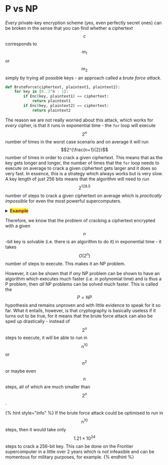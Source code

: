 # P vs NP

_Every_ private-key encryption scheme (yes, even perfectly secret ones) can be broken in the sense that you can find whether a ciphertext $$c$$ corresponds to $$m_1$$ or $$m_2$$ simply by trying all possible keys - an approach called a _brute force attack_.

```python
def BruteForce(ciphertext, plaintext1, plaintext2):
	for key in [0..2^n - 1]:
		if Enc(key, plaintext1) == ciphertext:
			return plaintext1
		if Enc(key, plaintext2) == ciphertext:
			return plaintext2
```

The reason we are not really worried about this attack, which works for _every_ cipher, is that it runs in exponential time - the `for` loop will execute $$2^n$$ number of times in the worst case scenario and on average it will run $$2^{\frac{n+1}{2}}$$ number of times in order to crack a given ciphertext. This means that as the key gets longer and longer, the number of times that the `for` loop needs to execute on average to crack a given ciphertext gets larger and it does so very fast. In essence, this is a strategy which always works but is very slow. A key length of just 256 bits means that the algorithm will need to run $$2^{128.5}$$ number of steps to crack a given ciphertext on average which is _practically impossible_ for even the most powerful supercomputers.

<details>

<summary><mark style="color:purple;"><strong>Example</strong></mark></summary>

According to Wikipedia, the most powerful supercomputer currently in existence is [Frontier](https://en.wikipedia.org/wiki/Frontier\_\(supercomputer\)). It has $$606,208$$ AMD Epyc cores running at 2 GHz each and $$8,335,360$$ AMD Radeon Instinct cores which we will also assume to be running at 2 GHz each. This gives us a total of $$,8,941,568$$ cores all executing $$2\times 10^9$$ cycles per second which amounts to

$$8\,941\,568 \times 2\times 10^9 = 1.79\times 10^{16} \text{ cycles/s}$$

If we assume that every cycle corresponds to a single key tried (a pretty generous assumption, mind you), then on average this computer would need $$\frac{2^{128.5}}{1.79\times 10^{16}} = 2.69 \times 10^{22}$$ seconds to crack a ciphertext encrypted with a 256-bit key. This amounts to $$8.53 \times 10^{14}$$ years which is approximately $$62,263$$ times the current age of the Universe. Yes, a _very long time_, indeed.

</details>

Therefore, we know that the problem of cracking a ciphertext encrypted with a given $$n$$-bit key is solvable (i.e. there is an algorithm to do it) in exponential time - it takes $$O(2^n)$$ number of steps to execute. This makes it an NP problem.

However, it can be shown that if _any_ NP problem can be shown to have an algorithm which executes much faster (i.e. in polynomial time) and is thus a P problem, then _all_ NP problems can be solved much faster. This is called the $$P=NP$$ hypothesis and remains unproven and with little evidence to speak for it so far. What it entails, however, is that cryptography is basically useless if it turns out to be true, for it means that the brute force attack can also be sped up drastically - instead of $$2^n$$ steps to execute, it will be able to run in $$n^{10}$$ or $$n^2$$ or maybe even $$n$$ steps, all of which are much smaller than $$2^n$$.

{% hint style="info" %}
If the brute force attack could be optimised to run in $$n^{10}$$ steps, then it would take only $$1.21 \times 10^{24}$$ steps to crack a 256-bit key. This can be done on the Frontier supercomputer in a little over 2 years which is _not_ infeasible and can be momentous for military purposes, for example.
{% endhint %}
